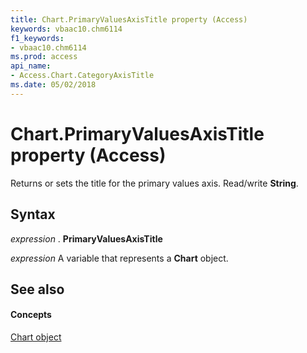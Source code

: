 ```yaml
---
title: Chart.PrimaryValuesAxisTitle property (Access)
keywords: vbaac10.chm6114
f1_keywords:
- vbaac10.chm6114
ms.prod: access
api_name:
- Access.Chart.CategoryAxisTitle
ms.date: 05/02/2018
---
```



# Chart.PrimaryValuesAxisTitle property (Access)

Returns or sets the title for the primary values axis. Read/write **String**.


## Syntax

 _expression_ . **PrimaryValuesAxisTitle**

 _expression_ A variable that represents a **Chart** object.


## See also


#### Concepts


[Chart object](Access.Chart.md)